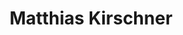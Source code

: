 ---
avatar: /images/people/matthiaskirschner.jpg
avatar_small: /images/people/matthiaskirschner_small.jpg
bio: null
homepage: null
instagram: null
linkedin: null
title: Matthias Kirschner
twitter: null
type: guest
username: matthiaskirschner
youtube: null
---